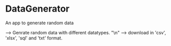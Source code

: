 # DataGenerator
An app to generate random data



--> Genrate random data with different datatypes. "\n"
--> download in 'csv', 'xlsx', 'sql' and 'txt' format.

